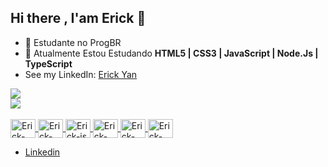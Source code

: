 ## Hi there , I'am Erick 👋 

- 🔭 Estudante no ProgBR
- 🌱 Atualmente Estou Estudando **HTML5 | CSS3 | JavaScript | Node.Js | TypeScript**
- See my LinkedIn: [Erick Yan](https://www.linkedin.com/in/erick-yan-carvalho-b2aa5b226/)


<div>
  <a href="https://github.com/deverickbr">
  <img heigth=180em src="https://github-readme-stats.vercel.app/api?username=DevErickBR&show_icons=true&theme=merko"/><br>
  <img heigth=180em src="https://github-readme-stats.vercel.app/api/top-langs/?username=anuraghazra&layout=compact&theme=dark"/>
</div>

<div style:"displat:inline-block;"><br>
  <img align="center" alt="Erick-html" height="30" width="40" src="https://cdn.jsdelivr.net/gh/devicons/devicon/icons/html5/html5-original.svg"/>
  <img align="center" alt="Erick-css" height="30" width="40" src="https://cdn.jsdelivr.net/gh/devicons/devicon/icons/css3/css3-original.svg"/>
  <img align="center" alt="Erick-js" height="30" width="40" src="https://cdn.jsdelivr.net/gh/devicons/devicon/icons/javascript/javascript-original.svg"/>
  <img align="center" alt="Erick-types" height="30" width="40" src="https://cdn.jsdelivr.net/gh/devicons/devicon/icons/typescript/typescript-original.svg" />
  <img align="center" alt="Erick-mddb" height="30" width="40" src="https://cdn.jsdelivr.net/gh/devicons/devicon/icons/mongodb/mongodb-original.svg"/>
  <img align="center" alt="Erick-mddb" height="30" width="40" src="https://cdn.jsdelivr.net/gh/devicons/devicon/icons/react/react-original-wordmark.svg" />
</div>
  
  <ul>
    <li>Linkedin</li> 
  </ul>
